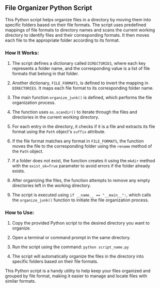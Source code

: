 ## File Organizer Python Script

This Python script helps organize files in a directory by moving them into specific folders based on their file formats. The script uses predefined mappings of file formats to directory names and scans the current working directory to identify files and their corresponding formats. It then moves each file to the appropriate folder according to its format.

### How It Works:

1. The script defines a dictionary called `DIRECTORIES`, where each key represents a folder name, and the corresponding value is a list of file formats that belong in that folder.

2. Another dictionary, `FILE_FORMATS`, is defined to invert the mapping in `DIRECTORIES`. It maps each file format to its corresponding folder name.

3. The main function `organize_junk()` is defined, which performs the file organization process.

4. The function uses `os.scandir()` to iterate through the files and directories in the current working directory.

5. For each entry in the directory, it checks if it is a file and extracts its file format using the `Path` object's `suffix` attribute.

6. If the file format matches any format in `FILE_FORMATS`, the function moves the file to the corresponding folder using the `rename` method of the `Path` object.

7. If a folder does not exist, the function creates it using the `mkdir` method with the `exist_ok=True` parameter to avoid errors if the folder already exists.

8. After organizing the files, the function attempts to remove any empty directories left in the working directory.

9. The script is executed using `if __name__ == "__main__":`, which calls the `organize_junk()` function to initiate the file organization process.

### How to Use:

1. Copy the provided Python script to the desired directory you want to organize.

2. Open a terminal or command prompt in the same directory.

3. Run the script using the command: `python script_name.py`

4. The script will automatically organize the files in the directory into specific folders based on their file formats.

This Python script is a handy utility to help keep your files organized and grouped by file format, making it easier to manage and locate files with similar formats.
